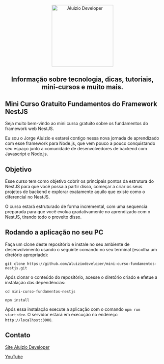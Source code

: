 <p align="center">
  <a href="https://aluiziodeveloper.com.br/">
    <img alt="Aluizio Developer" src="https://aluiziodeveloper.com.br/assets/img/icon.png" width="200" />
  </a>
</p>
<h2 align="center">
Informação sobre tecnologia, dicas, tutoriais, mini-cursos e muito mais.
</h2>

## Mini Curso Gratuito Fundamentos do Framework NestJS

Seja muito bem-vindo ao mini curso gratuito sobre os fundamentos do framework web NestJS.

Eu sou o Jorge Aluizio e estarei contigo nessa nova jornada de aprendizado com esse framework para Node.js, que vem pouco a pouco conquistando seu espaço junto a comunidade de desenvolvedores de backend com Javascript e Node.js.

## Objetivo

Esse curso tem como objetivo cobrir os principais pontos da estrutura do NestJS para que você possa a partir disso, começar a criar os seus projetos de backend e explorar exatamente aquilo que existe como o diferencial no NestJS.

O curso estará estruturado de forma incremental, com uma sequencia preparada para que você evolua gradativamente no aprendizado com o NestJS, tirando todo o proveito disso.

## Rodando a aplicação no seu PC

Faça um clone deste repositório e instale no seu ambiente de desenvolvimento usando o seguinte comando no seu terminal (escolha um diretório apropriado):

```shell
git clone https://github.com/aluiziodeveloper/mini-curso-fundamentos-nestjs.git
```

Após clonar o conteúdo do repositório, acesse o diretório criado e efetue a instalação das dependências:

```shell
cd mini-curso-fundamentos-nestjs

npm install
```

Após essa instalação execute a aplicação com o comando `npm run start:dev`. O servidor estará em execução no endereço `http://localhost:3000`.

## Contato

[Site Aluizio Developer](https://aluiziodeveloper.com.br)

[YouTube](https://www.youtube.com/jorgealuizio)
